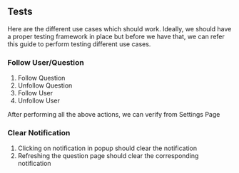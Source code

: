 ## Tests

Here are the different use cases which should work. Ideally, we should have a proper testing framework in place but 
before we have that, we can refer this guide to perform testing different use cases.

### Follow User/Question

1. Follow Question
2. Unfollow Question
3. Follow User 
4. Unfollow User 

After performing all the above actions, we can verify from Settings Page

### Clear Notification

1. Clicking on notification in popup should clear the notification
2. Refreshing the question page should clear the corresponding notification
 